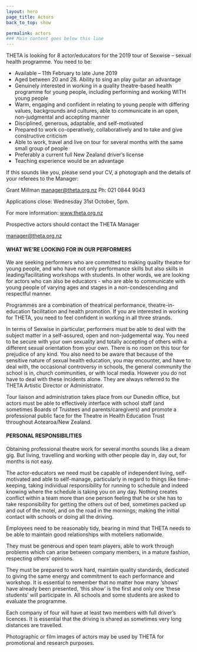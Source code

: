 ```yaml
---
layout: hero
page_title: Actors
back_to_top: show

permalink: actors
### Main content goes below this line
---
```


THETA is looking for 8 actor/educators for the 2019 tour of Sexwise – sexual health programme. You need to be:

* Available – 11th February to late June 2019
* Aged between 20 and 28. Ability to sing an play guitar an advantage
* Genuinely interested in working in a quality theatre-based health programme for young people, including performing and working  WITH young people
* Warm, engaging and confident in relating to young people with differing values, backgrounds and cultures, able to communicate in an open, non-judgmental and accepting manner
* Disciplined, generous, adaptable, and self-motivated
* Prepared to work co-operatively, collaboratively and to take and give constructive criticism
* Able to work, travel and live on tour for several months with the same small group of people
* Preferably a current full New Zealand driver’s license
* Teaching experience would be an advantage

If this sounds like you, please send your CV, a photograph and the details of your referees to the Manager:

Grant Millman    manager@theta.org.nz    Ph: 021 0844 9043

Applications close: Wednesday 31st October, 5pm.

For more information: www.theta.org.nz

Prospective actors should contact the THETA Manager

manager@theta.org.nz




#### WHAT WE’RE LOOKING FOR IN OUR PERFORMERS
We are seeking performers who are committed to making quality theatre for young people, and who have not only performance skills but also skills in leading/facilitating workshops with students. In other words, we are looking for actors who can also be educators - who are able to communicate with young people of varying ages and stages in a non-condescending and respectful manner.

Programmes are a combination of theatrical performance, theatre-in-education facilitation and health promotion. If you are interested in working for THETA, you need to feel confident in working in all three strands.

In terms of Sexwise in particular, performers must be able to deal with the subject matter in a self-assured, open and non-judgemental way. You need to be secure with your own sexuality and totally accepting of others with a different sexual orientation from your own. There is no room on this tour for prejudice of any kind. You also need to be aware that because of the sensitive nature of sexual health education, you may encounter, and have to deal with, the occasional controversy in schools, the general community the school is in, church communities, or with local media. However you do not have to deal with these incidents alone. They are always referred to the THETA Artistic Director or Administrator.

Tour liaison and administration takes place from our Dunedin office, but actors must be able to effectively interface with school staff (and sometimes Boards of Trustees and parents/caregivers) and promote a professional public face for the Theatre in Health Education Trust throughout Aotearoa/New Zealand.

#### PERSONAL RESPONSIBILITIES
Obtaining professional theatre work for several months sounds like a dream gig. But living, travelling and working with other people day in, day out, for months is not easy.

The actor-educators we need must be capable of independent living, self-motivated and able to self-manage, particularly in regard to things like time-keeping, taking individual responsibility for running to schedule and indeed knowing where the schedule is taking you on any day. Nothing creates conflict within a team more than one person feeling that he or she has to take responsibility for getting the others out of bed, sometimes packed up and out of the motel, and on the road in the mornings; making the initial contact with schools or doing all the driving.

Employees need to be reasonably tidy, bearing in mind that THETA needs to be able to maintain good relationships with moteliers nationwide.

They must be generous and open team players, able to work through problems which can arise between company members, in a mature fashion, respecting others’ opinions.

They must be prepared to work hard, maintain quality standards, dedicated to giving the same energy and commitment to each performance and workshop. It is essential to remember that no matter how many ‘shows’ have already been presented, ‘this show’ is the first and only one ‘these students’ will participate in. All schools and some students are asked to evaluate the programme.

Each company of four will have at least two members with full driver’s licences. It is essential that the driving is shared as sometimes very long distances are travelled.

Photographic or film images of actors may be used by THETA for promotional and research purposes.

